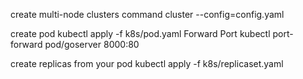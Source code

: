 create multi-node clusters command
    cluster --config=config.yaml


create pod
    kubectl apply -f k8s/pod.yaml
Forward Port
    kubectl port-forward pod/goserver 8000:80

create replicas from your pod
    kubectl apply -f k8s/replicaset.yaml